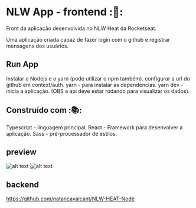 # NLW App - frontend ::rocket::

  Front da aplicação desenvolvida no NLW Heat da Rocketseat.
  
  Uma aplicação criada capaz de fazer login com o github e registrar mensagens dos usuários. 

## Run App

  Instalar o Nodejs e o yarn (pode utilizar o npm também).
  configurar a url do github em context/auth.
  yarn - para instalar as dependencias.
  yarn dev - inicia a aplicação. (OBS a api deve estar rodando para visualizar os dados).

## Construído com ::books::

  Typescript - linguagem principal.
  React - Framework para desenvolver a aplicação.
  Sass - pré-processador de estilos.

## preview

![alt text](https://github.com/natancavalcant/NLW_HEAT-Frontend/blob/main/assets/images/NLW_HEAT_1.png?raw=true)
![alt text](https://github.com/natancavalcant/NLW_HEAT-Frontend/blob/main/assets/images/NLW_HEAT_2.png?raw=true)

## backend

  https://github.com/natancavalcant/NLW-HEAT-Node

